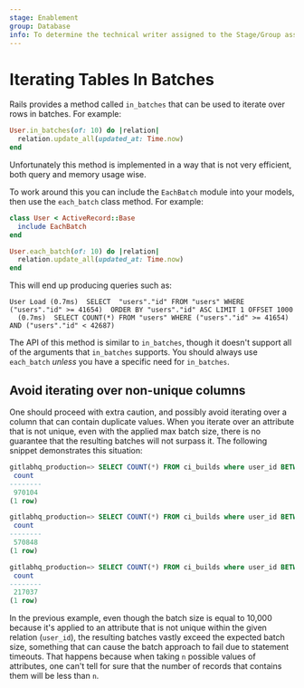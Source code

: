 ```yaml
---
stage: Enablement
group: Database
info: To determine the technical writer assigned to the Stage/Group associated with this page, see https://about.gitlab.com/handbook/engineering/ux/technical-writing/#designated-technical-writers
---
```


# Iterating Tables In Batches

Rails provides a method called `in_batches` that can be used to iterate over
rows in batches. For example:

```ruby
User.in_batches(of: 10) do |relation|
  relation.update_all(updated_at: Time.now)
end
```

Unfortunately this method is implemented in a way that is not very efficient,
both query and memory usage wise.

To work around this you can include the `EachBatch` module into your models,
then use the `each_batch` class method. For example:

```ruby
class User < ActiveRecord::Base
  include EachBatch
end

User.each_batch(of: 10) do |relation|
  relation.update_all(updated_at: Time.now)
end
```

This will end up producing queries such as:

```plaintext
User Load (0.7ms)  SELECT  "users"."id" FROM "users" WHERE ("users"."id" >= 41654)  ORDER BY "users"."id" ASC LIMIT 1 OFFSET 1000
  (0.7ms)  SELECT COUNT(*) FROM "users" WHERE ("users"."id" >= 41654) AND ("users"."id" < 42687)
```

The API of this method is similar to `in_batches`, though it doesn't support
all of the arguments that `in_batches` supports. You should always use
`each_batch` _unless_ you have a specific need for `in_batches`.

## Avoid iterating over non-unique columns
One should proceed with extra caution, and possibly avoid iterating over a column that can contain duplicate values.
When you iterate over an attribute that is not unique, even with the applied max batch size, there is no guarantee that the resulting batches will not surpass it.
The following snippet demonstrates this situation:

```sql
gitlabhq_production=> SELECT COUNT(*) FROM ci_builds where user_id BETWEEN 1 AND 10000;
 count
--------
 970104
(1 row)

gitlabhq_production=> SELECT COUNT(*) FROM ci_builds where user_id BETWEEN 10000 AND 20000;
 count
--------
 570848
(1 row)

gitlabhq_production=> SELECT COUNT(*) FROM ci_builds where user_id BETWEEN 20000 AND 30000;
 count
--------
 217037
(1 row)
```

In the previous example, even though the batch size is equal to 10,000 because it's applied to an attribute that is not unique within the given relation (`user_id`),
the resulting batches vastly exceed the expected batch size, something that can cause the batch approach to fail due to statement timeouts. That happens because when taking `n` possible values of attributes, 
one can't tell for sure that the number of records that contains them will be less than `n`.
